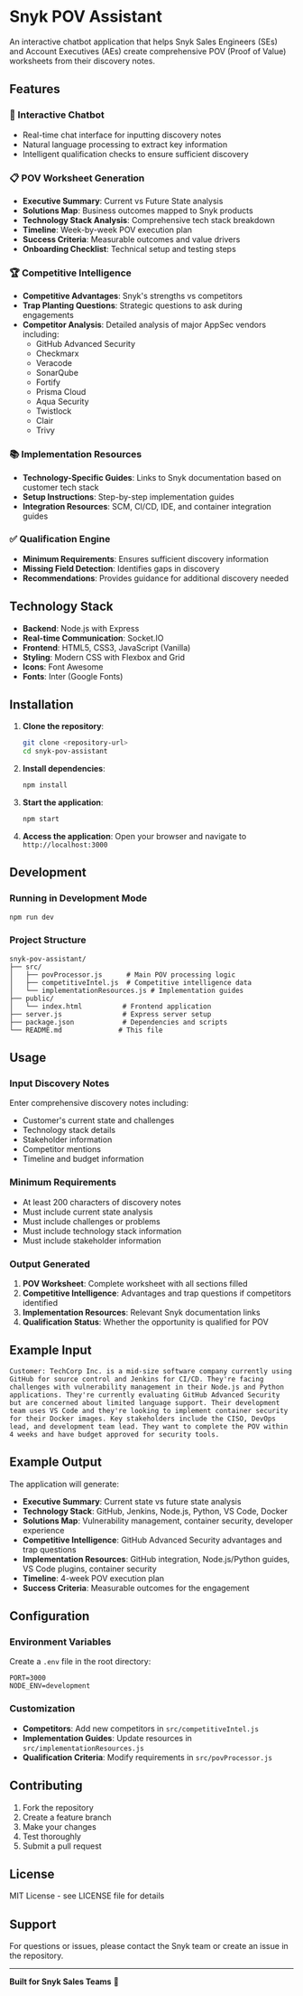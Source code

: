 # Snyk POV Assistant

An interactive chatbot application that helps Snyk Sales Engineers (SEs) and Account Executives (AEs) create comprehensive POV (Proof of Value) worksheets from their discovery notes.

## Features

### 🤖 Interactive Chatbot
- Real-time chat interface for inputting discovery notes
- Natural language processing to extract key information
- Intelligent qualification checks to ensure sufficient discovery

### 📋 POV Worksheet Generation
- **Executive Summary**: Current vs Future State analysis
- **Solutions Map**: Business outcomes mapped to Snyk products
- **Technology Stack Analysis**: Comprehensive tech stack breakdown
- **Timeline**: Week-by-week POV execution plan
- **Success Criteria**: Measurable outcomes and value drivers
- **Onboarding Checklist**: Technical setup and testing steps

### 🏆 Competitive Intelligence
- **Competitive Advantages**: Snyk's strengths vs competitors
- **Trap Planting Questions**: Strategic questions to ask during engagements
- **Competitor Analysis**: Detailed analysis of major AppSec vendors including:
  - GitHub Advanced Security
  - Checkmarx
  - Veracode
  - SonarQube
  - Fortify
  - Prisma Cloud
  - Aqua Security
  - Twistlock
  - Clair
  - Trivy

### 📚 Implementation Resources
- **Technology-Specific Guides**: Links to Snyk documentation based on customer tech stack
- **Setup Instructions**: Step-by-step implementation guides
- **Integration Resources**: SCM, CI/CD, IDE, and container integration guides

### ✅ Qualification Engine
- **Minimum Requirements**: Ensures sufficient discovery information
- **Missing Field Detection**: Identifies gaps in discovery
- **Recommendations**: Provides guidance for additional discovery needed

## Technology Stack

- **Backend**: Node.js with Express
- **Real-time Communication**: Socket.IO
- **Frontend**: HTML5, CSS3, JavaScript (Vanilla)
- **Styling**: Modern CSS with Flexbox and Grid
- **Icons**: Font Awesome
- **Fonts**: Inter (Google Fonts)

## Installation

1. **Clone the repository**:
   ```bash
   git clone <repository-url>
   cd snyk-pov-assistant
   ```

2. **Install dependencies**:
   ```bash
   npm install
   ```

3. **Start the application**:
   ```bash
   npm start
   ```

4. **Access the application**:
   Open your browser and navigate to `http://localhost:3000`

## Development

### Running in Development Mode
```bash
npm run dev
```

### Project Structure
```
snyk-pov-assistant/
├── src/
│   ├── povProcessor.js      # Main POV processing logic
│   ├── competitiveIntel.js  # Competitive intelligence data
│   └── implementationResources.js # Implementation guides
├── public/
│   └── index.html          # Frontend application
├── server.js               # Express server setup
├── package.json            # Dependencies and scripts
└── README.md              # This file
```

## Usage

### Input Discovery Notes
Enter comprehensive discovery notes including:
- Customer's current state and challenges
- Technology stack details
- Stakeholder information
- Competitor mentions
- Timeline and budget information

### Minimum Requirements
- At least 200 characters of discovery notes
- Must include current state analysis
- Must include challenges or problems
- Must include technology stack information
- Must include stakeholder information

### Output Generated
1. **POV Worksheet**: Complete worksheet with all sections filled
2. **Competitive Intelligence**: Advantages and trap questions if competitors identified
3. **Implementation Resources**: Relevant Snyk documentation links
4. **Qualification Status**: Whether the opportunity is qualified for POV

## Example Input

```
Customer: TechCorp Inc. is a mid-size software company currently using GitHub for source control and Jenkins for CI/CD. They're facing challenges with vulnerability management in their Node.js and Python applications. They're currently evaluating GitHub Advanced Security but are concerned about limited language support. Their development team uses VS Code and they're looking to implement container security for their Docker images. Key stakeholders include the CISO, DevOps lead, and development team lead. They want to complete the POV within 4 weeks and have budget approved for security tools.
```

## Example Output

The application will generate:
- **Executive Summary**: Current state vs future state analysis
- **Technology Stack**: GitHub, Jenkins, Node.js, Python, VS Code, Docker
- **Solutions Map**: Vulnerability management, container security, developer experience
- **Competitive Intelligence**: GitHub Advanced Security advantages and trap questions
- **Implementation Resources**: GitHub integration, Node.js/Python guides, VS Code plugins, container security
- **Timeline**: 4-week POV execution plan
- **Success Criteria**: Measurable outcomes for the engagement

## Configuration

### Environment Variables
Create a `.env` file in the root directory:
```env
PORT=3000
NODE_ENV=development
```

### Customization
- **Competitors**: Add new competitors in `src/competitiveIntel.js`
- **Implementation Guides**: Update resources in `src/implementationResources.js`
- **Qualification Criteria**: Modify requirements in `src/povProcessor.js`

## Contributing

1. Fork the repository
2. Create a feature branch
3. Make your changes
4. Test thoroughly
5. Submit a pull request

## License

MIT License - see LICENSE file for details

## Support

For questions or issues, please contact the Snyk team or create an issue in the repository.

---

**Built for Snyk Sales Teams** 🚀 